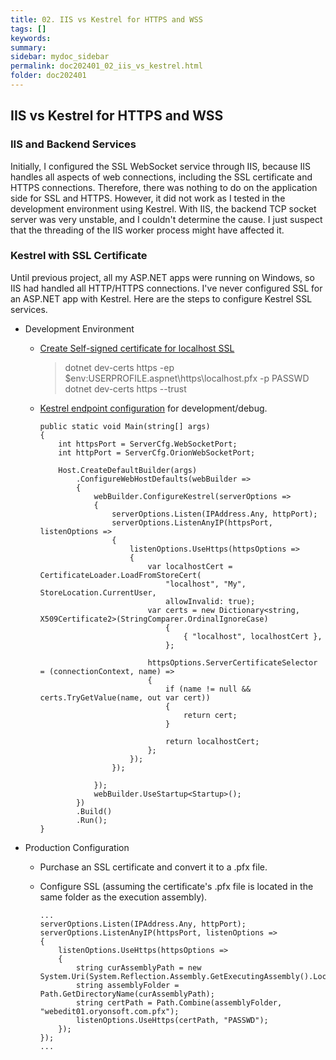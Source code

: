 ```yaml
---
title: 02. IIS vs Kestrel for HTTPS and WSS
tags: []
keywords:
summary: 
sidebar: mydoc_sidebar
permalink: doc202401_02_iis_vs_kestrel.html
folder: doc202401
---
```


## IIS vs Kestrel for HTTPS and WSS

### IIS and Backend Services

Initially, I configured the SSL WebSocket service through IIS, because IIS handles all aspects of web connections, including the SSL certificate and HTTPS connections. Therefore, there was nothing to do on the application side for SSL and HTTPS. However, it did not work as I tested in the development environment using Kestrel. With IIS, the backend TCP socket server was very unstable, and I couldn't determine the cause. I just suspect that the threading of the IIS worker process might have affected it.

### Kestrel with SSL Certificate

Until previous project, all my ASP.NET apps were running on Windows, so IIS had handled all HTTP/HTTPS connections. I've never configured SSL for an ASP.NET app with Kestrel. Here are the steps to configure Kestrel SSL services.

- Development Environment

    - [Create Self-signed certificate for localhost SSL](https://learn.microsoft.com/en-us/dotnet/core/additional-tools/self-signed-certificates-guide#create-a-self-signed-certificate)
        > dotnet dev-certs https -ep $env:USERPROFILE\.aspnet\https\localhost.pfx -p PASSWD<br/>
        > dotnet dev-certs https --trust
    - [Kestrel endpoint configuration](https://learn.microsoft.com/en-us/aspnet/core/fundamentals/servers/kestrel/endpoints?view=aspnetcore-8.0) for development/debug.
        
        ```CSharp
        public static void Main(string[] args)
        {
            int httpsPort = ServerCfg.WebSocketPort;
            int httpPort = ServerCfg.OrionWebSocketPort;

            Host.CreateDefaultBuilder(args)
                .ConfigureWebHostDefaults(webBuilder =>
                {
                    webBuilder.ConfigureKestrel(serverOptions =>
                    {
                        serverOptions.Listen(IPAddress.Any, httpPort);
                        serverOptions.ListenAnyIP(httpsPort, listenOptions =>
                        {
                            listenOptions.UseHttps(httpsOptions =>
                            {
                                var localhostCert = CertificateLoader.LoadFromStoreCert(
                                    "localhost", "My", StoreLocation.CurrentUser,
                                    allowInvalid: true);
                                var certs = new Dictionary<string, X509Certificate2>(StringComparer.OrdinalIgnoreCase)
                                    {
                                        { "localhost", localhostCert },
                                    };

                                httpsOptions.ServerCertificateSelector = (connectionContext, name) =>
                                {
                                    if (name != null && certs.TryGetValue(name, out var cert))
                                    {
                                        return cert;
                                    }

                                    return localhostCert;
                                };
                            });
                        });

                    });
                    webBuilder.UseStartup<Startup>();
                })
                .Build()
                .Run();
        }
        ```


- Production Configuration

    - Purchase an SSL certificate and convert it to a .pfx file.

    - Configure SSL (assuming the certificate's .pfx file is located in the same folder as the execution assembly).
    
        ```CSharp
        ...
        serverOptions.Listen(IPAddress.Any, httpPort);
        serverOptions.ListenAnyIP(httpsPort, listenOptions =>
        {
            listenOptions.UseHttps(httpsOptions =>
            {
                string curAssemblyPath = new System.Uri(System.Reflection.Assembly.GetExecutingAssembly().Location).LocalPath;
                string assemblyFolder = Path.GetDirectoryName(curAssemblyPath);
                string certPath = Path.Combine(assemblyFolder, "webedit01.oryonsoft.com.pfx");
                listenOptions.UseHttps(certPath, "PASSWD");
            });
        });
        ...
        ```

